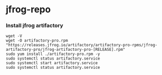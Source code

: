 # jfrog-repo
### Install jfrog artifactory 
```yum install wget -y
wget -V
wget -O artifactory-pro.rpm "https://releases.jfrog.io/artifactory/artifactory-pro-rpms/jfrog-artifactory-pro/jfrog-artifactory-pro-[RELEASE].rpm"
sudo yum install ./artifactory-pro.rpm -y
sudo systemctl status artifactory.service
sudo systemctl start artifactory.service
sudo systemctl status artifactory.service
```
